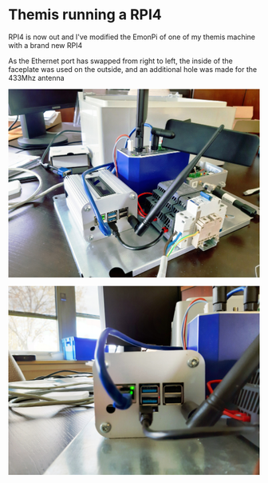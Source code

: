 # Themis running a RPI4

RPI4 is now out and I've modified the EmonPi of one of my themis machine with a brand new RPI4

As the Ethernet port has swapped from right to left, the inside of the faceplate was used on the outside, and an additional hole was made for the 433Mhz antenna

![full_view](assets/rpi4/RPI4_full_view_small.jpg)

![close_up](assets/rpi4/RPI4_close_up_small.jpg)
